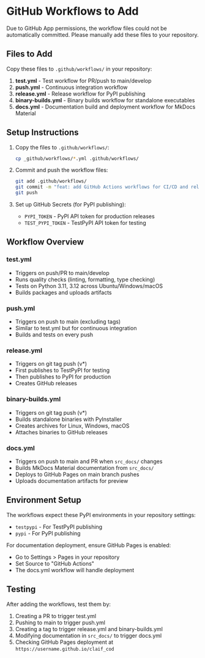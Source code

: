 # GitHub Workflows to Add

Due to GitHub App permissions, the workflow files could not be automatically committed. Please manually add these files to your repository.

## Files to Add

Copy these files to `.github/workflows/` in your repository:

1. **test.yml** - Test workflow for PR/push to main/develop
2. **push.yml** - Continuous integration workflow
3. **release.yml** - Release workflow for PyPI publishing
4. **binary-builds.yml** - Binary builds workflow for standalone executables
5. **docs.yml** - Documentation build and deployment workflow for MkDocs Material

## Setup Instructions

1. Copy the files to `.github/workflows/`:
   ```bash
   cp _github/workflows/*.yml .github/workflows/
   ```

2. Commit and push the workflow files:
   ```bash
   git add .github/workflows/
   git commit -m "feat: add GitHub Actions workflows for CI/CD and releases"
   git push
   ```

3. Set up GitHub Secrets (for PyPI publishing):
   - `PYPI_TOKEN` - PyPI API token for production releases
   - `TEST_PYPI_TOKEN` - TestPyPI API token for testing

## Workflow Overview

### test.yml
- Triggers on push/PR to main/develop
- Runs quality checks (linting, formatting, type checking)
- Tests on Python 3.11, 3.12 across Ubuntu/Windows/macOS
- Builds packages and uploads artifacts

### push.yml
- Triggers on push to main (excluding tags)
- Similar to test.yml but for continuous integration
- Builds and tests on every push

### release.yml
- Triggers on git tag push (v*)
- First publishes to TestPyPI for testing
- Then publishes to PyPI for production
- Creates GitHub releases

### binary-builds.yml
- Triggers on git tag push (v*)
- Builds standalone binaries with PyInstaller
- Creates archives for Linux, Windows, macOS
- Attaches binaries to GitHub releases

### docs.yml
- Triggers on push to main and PR when `src_docs/` changes
- Builds MkDocs Material documentation from `src_docs/`
- Deploys to GitHub Pages on main branch pushes
- Uploads documentation artifacts for preview

## Environment Setup

The workflows expect these PyPI environments in your repository settings:
- `testpypi` - For TestPyPI publishing
- `pypi` - For PyPI publishing

For documentation deployment, ensure GitHub Pages is enabled:
- Go to Settings > Pages in your repository
- Set Source to "GitHub Actions"
- The docs.yml workflow will handle deployment

## Testing

After adding the workflows, test them by:
1. Creating a PR to trigger test.yml
2. Pushing to main to trigger push.yml
3. Creating a tag to trigger release.yml and binary-builds.yml
4. Modifying documentation in `src_docs/` to trigger docs.yml
5. Checking GitHub Pages deployment at `https://username.github.io/claif_cod`